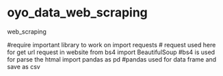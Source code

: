 # oyo_data_web_scraping
web_scraping


#require important library to work on 
import requests                                # request used here for get url request in website
from bs4 import BeautifulSoup                  #bs4 is used for parse the htmal
import pandas as pd                            #pandas used for data frame and save as csv
